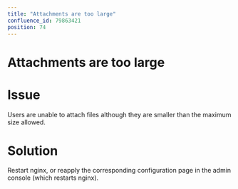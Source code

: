```yaml
---
title: "Attachments are too large"
confluence_id: 79863421
position: 74
---
```

# Attachments are too large


# Issue

Users are unable to attach files although they are smaller than the maximum size allowed.

# Solution

Restart nginx, or reapply the corresponding configuration page in the admin console (which restarts nginx).

